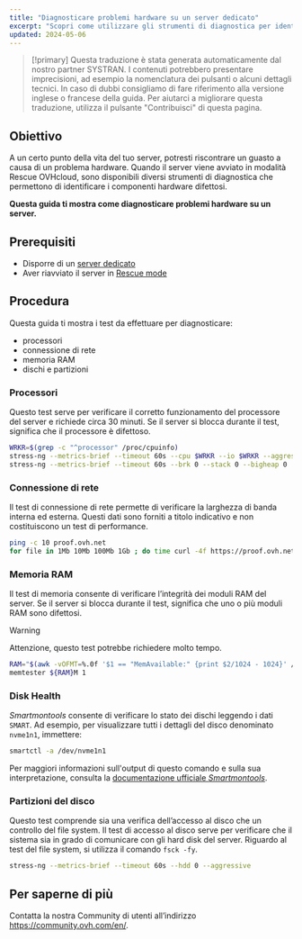 ```yaml
---
title: "Diagnosticare problemi hardware su un server dedicato"
excerpt: "Scopri come utilizzare gli strumenti di diagnostica per identificare malfunzionamenti hardware sul tuo server"
updated: 2024-05-06
---
```


> [!primary]
> Questa traduzione è stata generata automaticamente dal nostro partner SYSTRAN. I contenuti potrebbero presentare imprecisioni, ad esempio la nomenclatura dei pulsanti o alcuni dettagli tecnici. In caso di dubbi consigliamo di fare riferimento alla versione inglese o francese della guida. Per aiutarci a migliorare questa traduzione, utilizza il pulsante "Contribuisci" di questa pagina.
>

## Obiettivo

A un certo punto della vita del tuo server, potresti riscontrare un guasto a causa di un problema hardware. Quando il server viene avviato in modalità Rescue OVHcloud, sono disponibili diversi strumenti di diagnostica che permettono di identificare i componenti hardware difettosi.

**Questa guida ti mostra come diagnosticare problemi hardware su un server.**

## Prerequisiti

- Disporre di un [server dedicato](/links/bare-metal/bare-metal)
- Aver riavviato il server in [Rescue mode](/pages/bare_metal_cloud/dedicated_servers/rescue_mode)

## Procedura

Questa guida ti mostra i test da effettuare per diagnosticare:

- processori
- connessione di rete
- memoria RAM
- dischi e partizioni

### Processori

Questo test serve per verificare il corretto funzionamento del processore del server e richiede circa 30 minuti. Se il server si blocca durante il test, significa che il processore è difettoso.

```bash
WRKR=$(grep -c "^processor" /proc/cpuinfo)
stress-ng --metrics-brief --timeout 60s --cpu $WRKR --io $WRKR --aggressive --ignite-cpu --maximize --pathological
stress-ng --metrics-brief --timeout 60s --brk 0 --stack 0 --bigheap 0 
```

### Connessione di rete

Il test di connessione di rete permette di verificare la larghezza di banda interna ed esterna. Questi dati sono forniti a titolo indicativo e non costituiscono un test di performance.

```bash
ping -c 10 proof.ovh.net
for file in 1Mb 10Mb 100Mb 1Gb ; do time curl -4f https://proof.ovh.net/files/${file}.dat -o /dev/null; done
```

### Memoria RAM

Il test di memoria consente di verificare l’integrità dei moduli RAM del server. Se il server si blocca durante il test, significa che uno o più moduli RAM sono difettosi.

> [!warning]
> Attenzione, questo test potrebbe richiedere molto tempo.

```bash
RAM="$(awk -vOFMT=%.0f '$1 == "MemAvailable:" {print $2/1024 - 1024}' /proc/meminfo)"
memtester ${RAM}M 1
```

### Disk Health

*Smartmontools* consente di verificare lo stato dei dischi leggendo i dati `SMART`. Ad esempio, per visualizzare tutti i dettagli del disco denominato `nvme1n1`, immettere:

```bash
smartctl -a /dev/nvme1n1
```

Per maggiori informazioni sull'output di questo comando e sulla sua interpretazione, consulta la [documentazione ufficiale *Smartmontools*](https://www.smartmontools.org/wiki/TocDoc).

### Partizioni del disco

Questo test comprende sia una verifica dell’accesso al disco che un controllo del file system. Il test di accesso al disco serve per verificare che il sistema sia in grado di comunicare con gli hard disk del server. Riguardo al test del file system, si utilizza il comando `fsck -fy`.

```bash
stress-ng --metrics-brief --timeout 60s --hdd 0 --aggressive
```

## Per saperne di più

Contatta la nostra Community di utenti all’indirizzo <https://community.ovh.com/en/>.
